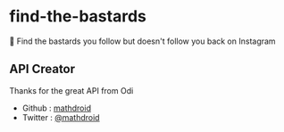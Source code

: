# find-the-bastards
👊 Find the bastards you follow but doesn't follow you back on Instagram

## API Creator
Thanks for the great API from Odi 
+ Github : [mathdroid](https://github.com/mathdroid)
+ Twitter : [@mathdroid](https://twitter.com/mathdroid)


